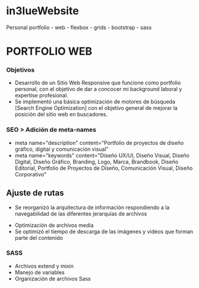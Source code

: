 # in3lueWebsite
Personal portfolio - web - flexbox - grids - bootstrap - sass

  # PORTFOLIO WEB

  ### Objetivos 
  - Desarrollo de un Sitio Web Responsive que funcione como portfolio personal, con el objetivo de dar a concocer mi background laboral y expertise profesional.
  - Se implementó una básica optimización de motores de búsqueda [Search Engine Optimization] con el objetivo general de mejorar la posición del sitio web en buscadores.

### SEO > Adición de meta-names
-	meta name="description" content="Portfolio de proyectos de diseño gráfico, digital  y comunicación visual"
-	meta name="keywords"  content="Diseño UX/UI, Diseño Visual, Diseño Digital, Diseño Gráfico, Branding, Logo, Marca, Brandbook, Diseño Editorial, Portfolio de Proyectos de Diseño, Comunicación Visual, Diseño Corporativo"

## Ajuste de rutas
-	Se reorganizó la arquitectura de información respondiendo a la navegabilidad de las diferentes jerarquías de archivos
*	Optimización de archivos media
*	Se optimizó el tiempo de descarga de las imágenes y videos que forman parte del contenido

### SASS
-	Archivos extend y mixin
-	Manejo de variables
-	Organización de archivos Sass
